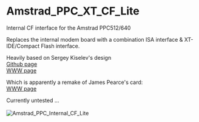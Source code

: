 # Amstrad_PPC_XT_CF_Lite
Internal CF interface for the Amstrad PPC512/640

Replaces the internal modem board with a combination ISA interface & XT-IDE/Compact Flash interface.<br> 

Heavily based on Sergey Kiselev's design<br>
[Github page](https://github.com/skiselev)<br>
[WWW page](http://www.malinov.com/Home/sergeys-projects/xt-cf-lite)<br>

Which is apparently a remake of James Pearce's card:<br>
[WWW page](http://www.lo-tech.co.uk/wiki/XT-CF-lite)<br>

Currently untested ...<br><br>
![Amstrad_PPC_Internal_CF_Lite](https://github.com/0ddjob/Amstrad_PPC_XT_CF_Lite/assets/24483449/a85d3c3c-d648-4215-85a8-f250ed2f8e1f)

